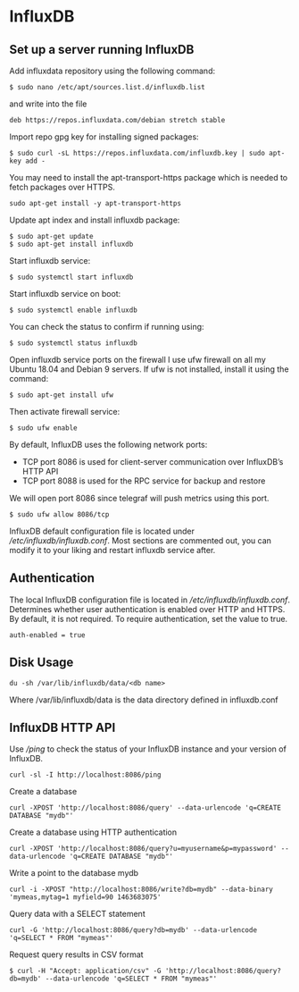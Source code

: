 # InfluxDB

## Set up a server running InfluxDB

Add influxdata repository using the following command:
```
$ sudo nano /etc/apt/sources.list.d/influxdb.list 
```
and write into the file
```
deb https://repos.influxdata.com/debian stretch stable
```

Import repo gpg key for installing signed packages:
```
$ sudo curl -sL https://repos.influxdata.com/influxdb.key | sudo apt-key add -
```
You may need to install the apt-transport-https package which is needed to fetch packages over HTTPS.
```
sudo apt-get install -y apt-transport-https
```
Update apt index and install influxdb package:
```
$ sudo apt-get update
$ sudo apt-get install influxdb
```
Start influxdb service:
```
$ sudo systemctl start influxdb
```
Start influxdb service on boot:
```
$ sudo systemctl enable influxdb
```

You can check the status to confirm if running using:
```
$ sudo systemctl status influxdb
```
Open influxdb service ports on the firewall
I use ufw firewall on all my Ubuntu 18.04 and Debian 9 servers. 
If ufw is not installed, install it using the command:
```
$ sudo apt-get install ufw
```
Then activate firewall service:
```
$ sudo ufw enable
```
By default, InfluxDB uses the following network ports:
* TCP port 8086 is used for client-server communication over InfluxDB’s HTTP API
* TCP port 8088 is used for the RPC service for backup and restore

We will open port 8086 since telegraf will push metrics using this port.
```
$ sudo ufw allow 8086/tcp
```
InfluxDB default configuration file is located under _/etc/influxdb/influxdb.conf_. 
Most sections are commented out, you can modify it to your liking and restart influxdb service after.


## Authentication
The local InfluxDB configuration file is located in _/etc/influxdb/influxdb.conf_.
Determines whether user authentication is enabled over HTTP and HTTPS. By default, it is not required. To require authentication, set the value to true.
```
auth-enabled = true
```
## Disk Usage

```
du -sh /var/lib/influxdb/data/<db name>
```
Where /var/lib/influxdb/data is the data directory defined in influxdb.conf

## InfluxDB HTTP API

Use _/ping_ to check the status of your InfluxDB instance and your version of InfluxDB.
```
curl -sl -I http://localhost:8086/ping
```
Create a database
```
curl -XPOST 'http://localhost:8086/query' --data-urlencode 'q=CREATE DATABASE "mydb"'
```
Create a database using HTTP authentication
```
curl -XPOST 'http://localhost:8086/query?u=myusername&p=mypassword' --data-urlencode 'q=CREATE DATABASE "mydb"'
```
Write a point to the database mydb
```
curl -i -XPOST "http://localhost:8086/write?db=mydb" --data-binary 'mymeas,mytag=1 myfield=90 1463683075'
```
Query data with a SELECT statement
```
curl -G 'http://localhost:8086/query?db=mydb' --data-urlencode 'q=SELECT * FROM "mymeas"'
```
Request query results in CSV format
```
$ curl -H "Accept: application/csv" -G 'http://localhost:8086/query?db=mydb' --data-urlencode 'q=SELECT * FROM "mymeas"'
```
